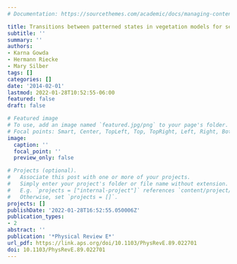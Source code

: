 ```yaml
---
# Documentation: https://sourcethemes.com/academic/docs/managing-content/

title: Transitions between patterned states in vegetation models for semiarid ecosystems
subtitle: ''
summary: ''
authors:
- Karna Gowda
- Hermann Riecke
- Mary Silber
tags: []
categories: []
date: '2014-02-01'
lastmod: 2022-01-28T10:52:55-06:00
featured: false
draft: false

# Featured image
# To use, add an image named `featured.jpg/png` to your page's folder.
# Focal points: Smart, Center, TopLeft, Top, TopRight, Left, Right, BottomLeft, Bottom, BottomRight.
image:
  caption: ''
  focal_point: ''
  preview_only: false

# Projects (optional).
#   Associate this post with one or more of your projects.
#   Simply enter your project's folder or file name without extension.
#   E.g. `projects = ["internal-project"]` references `content/project/deep-learning/index.md`.
#   Otherwise, set `projects = []`.
projects: []
publishDate: '2022-01-28T16:52:55.050006Z'
publication_types:
- 2
abstract: ''
publication: '*Physical Review E*'
url_pdf: https://link.aps.org/doi/10.1103/PhysRevE.89.022701
doi: 10.1103/PhysRevE.89.022701
---
```

